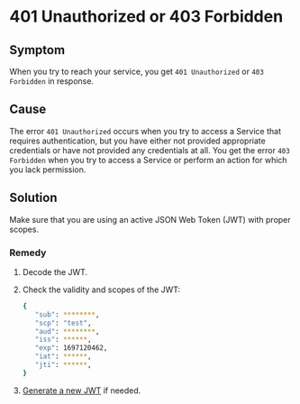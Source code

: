 # 401 Unauthorized or 403 Forbidden

## Symptom

When you try to reach your service, you get `401 Unauthorized` or `403 Forbidden` in response.

## Cause 

The error `401 Unauthorized` occurs when you try to access a Service that requires authentication, but you have either not provided appropriate credentials or have not provided any credentials at all. You get the error `403 Forbidden` when you try to access a Service or perform an action for which you lack permission.

## Solution

Make sure that you are using an active JSON Web Token (JWT) with proper scopes.

### Remedy

1. Decode the JWT.

2. Check the validity and scopes of the JWT:

      ```bash
      {
         "sub": ********,
         "scp": "test",
         "aud": ********,
         "iss": ******,
         "exp": 1697120462,
         "iat": ******,
         "jti": ******,
      }
      ```

3. [Generate a new JWT](../../tutorials/01-50-expose-and-secure-a-workload/01-51-get-jwt.md) if needed.